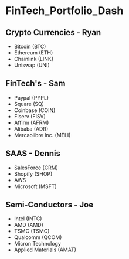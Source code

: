 # FinTech_Portfolio_Dash

## Crypto Currencies - Ryan
* Bitcoin (BTC)
* Ethereum (ETH)
* Chainlink (LINK)
* Uniswap (UNI)

## FinTech's - Sam
* Paypal (PYPL)
* Square (SQ)
* Coinbase (COIN)
* Fiserv (FISV)
* Affirm (AFRM)
* Alibaba (ADR)
* Mercaolibre Inc. (MELI)

## SAAS - Dennis
* SalesForce (CRM)
* Shopify (SHOP)
* AWS
* Microsoft (MSFT)

## Semi-Conductors - Joe
* Intel (INTC)
* AMD (AMD)
* TSMC (TSMC)
* Qualcomm (QCOM)
* Micron Technology
* Applied Materials (AMAT)